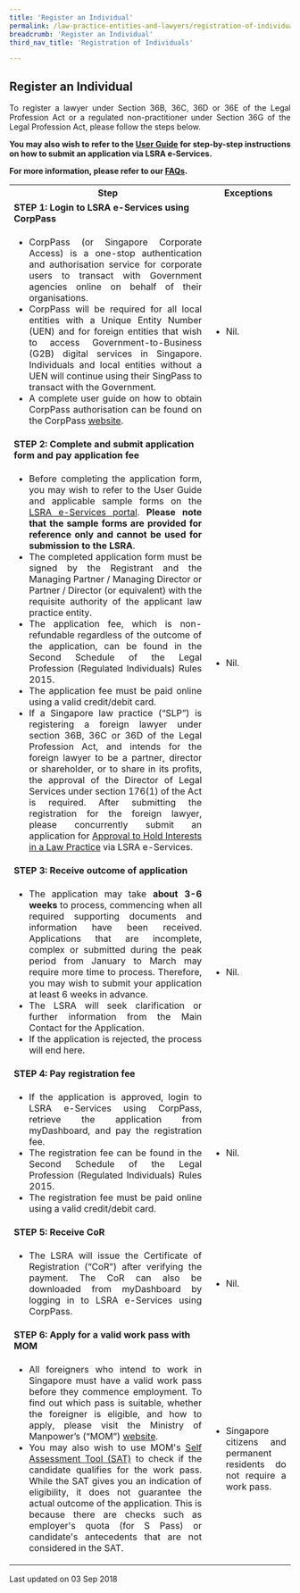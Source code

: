 ```yaml
---
title: 'Register an Individual'
permalink: /law-practice-entities-and-lawyers/registration-of-individuals/register-an-individual/
breadcrumb: 'Register an Individual'
third_nav_title: 'Registration of Individuals'

---
```



<style>
table tr td ul li {font-size: 1rem;}
</style>

Register an Individual
---

<p style="text-align: justify">To register a lawyer under Section 36B, 36C, 36D or 36E of the Legal Profession Act or a regulated non-practitioner under Section 36G of the Legal Profession Act, please follow the steps below.</p>

<p style="text-align: justify"><b>You may also wish to refer to the <a href="https://www.mlaw.gov.sg/eservices/lsra/lsra-home/" target="_blank">User Guide</a> for step-by-step instructions on how to submit an application via LSRA e-Services.</b></p>

<p style="text-align: justify"><b>For more information, please refer to our <a href="https://va.ecitizen.gov.sg/cfp/customerpages/mlaw/explorefaq.aspx" target="_blank">FAQs</a>.</b></p>

<table>
  <tr>
    <th>
      Step
    </th>
    <th>
      Exceptions
    </th>
  </tr>
  <tr>
    <td>
      <b>STEP 1: Login to LSRA e-Services using CorpPass</b>
    </td>
    <td></td>
  </tr>
  <tr>
    <td>
      <ul>
        <li style="text-align: justify">CorpPass (or Singapore Corporate Access) is a one-stop authentication and authorisation service for corporate users to transact with Government agencies online on behalf of their organisations.</li>
        <li style="text-align: justify">CorpPass will be required for all local entities with a Unique Entity Number (UEN) and for foreign entities that wish to access Government-to-Business (G2B) digital services in Singapore. Individuals and local entities without a UEN will continue using their SingPass to transact with the Government.</li>
        <li style="text-align: justify">A complete user guide on how to obtain CorpPass authorisation can be found on the CorpPass <a href="https://www.corppass.gov.sg/corppass/common/userguides" target="_blank">website</a>.</li>
      </ul>
    </td>
    <td>
      <ul>
        <li>Nil.</li>
      </ul>
    </td>
  </tr>
  <tr>
    <td>
      <b>STEP 2: Complete and submit application form and pay application fee</b>
    </td>
    <td></td>
  </tr>
  <tr>
    <td>
      <ul>
        <li style="text-align: justify">Before completing the application form, you may wish to refer to the User Guide and applicable sample forms on the <a href="https://www.mlaw.gov.sg/eservices/lsra/lsra-home/" target="_blank">LSRA e-Services portal</a>. <b>Please note that the sample forms are provided for reference only and cannot be used for submission to the LSRA</b>.</li>
        <li style="text-align: justify">The completed application form must be signed by the Registrant and the Managing Partner / Managing Director or Partner / Director (or equivalent) with the requisite authority of the applicant law practice entity.</li>
        <li style="text-align: justify">The application fee, which is non-refundable regardless of the outcome of the application, can be found in the Second Schedule of the Legal Profession (Regulated Individuals) Rules 2015.</li>
        <li style="text-align: justify">The application fee must be paid online using a valid credit/debit card.</li>
        <li style="text-align: justify">If a Singapore law practice (“SLP”) is registering a foreign lawyer under section 36B, 36C or 36D of the Legal Profession Act, and intends for the foreign lawyer to be a partner, director or shareholder, or to share in its profits, the approval of the Director of Legal Services under section 176(1) of the Act is required. After submitting the registration for the foreign lawyer, please concurrently submit an application for <a href="/law-practice-entities-and-lawyers/other-services/apply-for-approval-to-hold-interests-in-a-law-practice-entity/" target="_blank">Approval to Hold Interests in a Law Practice</a> via LSRA e-Services.</li>
      </ul>
    </td>
    <td>
      <ul>
        <li>Nil.</li>
      </ul>
    </td>
  </tr>
  <tr>
    <td>
      <b>STEP 3: Receive outcome of application</b>
    </td>
    <td></td>
  </tr>
  <tr>
    <td>
      <ul>
        <li style="text-align: justify">The application may take <b>about 3-6 weeks</b> to process, commencing when all required supporting documents and information have been received. Applications that are incomplete, complex or submitted during the peak period from January to March may require more time to process. Therefore, you may wish to submit your application at least 6 weeks in advance.</li>
        <li style="text-align: justify">The LSRA will seek clarification or further information from the Main Contact for the Application.</li>
        <li style="text-align: justify">If the application is rejected, the process will end here.</li>
      </ul>
    </td>
    <td>
      <ul>
        <li>Nil.</li>
      </ul>
    </td>
  </tr>
  <tr>
    <td><b>STEP 4: Pay registration fee</b></td>
    <td></td>
  </tr>
  <tr>
    <td>
      <ul>
        <li style="text-align: justify">If the application is approved, login to LSRA e-Services using CorpPass, retrieve the application from myDashboard, and pay the registration fee.</li>
        <li style="text-align: justify">The registration fee can be found in the Second Schedule of the Legal Profession (Regulated Individuals) Rules 2015.</li>
        <li style="text-align: justify">The registration fee must be paid online using a valid credit/debit card.</li>
      </ul>
    </td>
    <td>
      <ul>
        <li>Nil.</li>
      </ul>
    </td>
  </tr>
  <tr>
    <td>
      <b>STEP 5: Receive CoR</b>
    </td>
    <td></td>
  </tr>
  <tr>
    <td>
      <ul>
        <li style="text-align: justify">The LSRA will issue the Certificate of Registration (“CoR”) after verifying the payment. The CoR can also be downloaded from myDashboard by logging in to LSRA e-Services using CorpPass.</li>
      </ul>
    </td>
    <td>
      <ul>
        <li>Nil.</li>
      </ul>
    </td>
  </tr>
  <tr>
    <td><b>STEP 6: Apply for a valid work pass with MOM</b></td>
    <td></td>
  </tr>
  <tr>
    <td>
      <ul>
        <li style="text-align: justify">All foreigners who intend to work in Singapore must have a valid work pass before they commence employment. To find out which pass is suitable, whether the foreigner is eligible, and how to apply, please visit the Ministry of Manpower’s (“MOM”) <a href="https://www.mom.gov.sg/passes-and-permits" target="_blank">website</a>.</li>
        <li style="text-align: justify">You may also wish to use MOM's <a href="https://service1.mom.gov.sg/workpass/sat" target="_blank">Self Assessment Tool (SAT)</a> to check if the candidate qualifies for the work pass. While the SAT gives you an indication of eligibility, it does not guarantee the actual outcome of the application. This is because there are checks such as employer's quota (for S Pass) or candidate's antecedents that are not considered in the SAT.</li>
      </ul>
    </td>
    <td>
      <ul>
        <li style="text-align: justify">Singapore citizens and permanent residents do not require a work pass.</li>
      </ul>
    </td>
  </tr>
</table>


<p class="right-side-updated">Last updated on 03 Sep 2018</p> 
